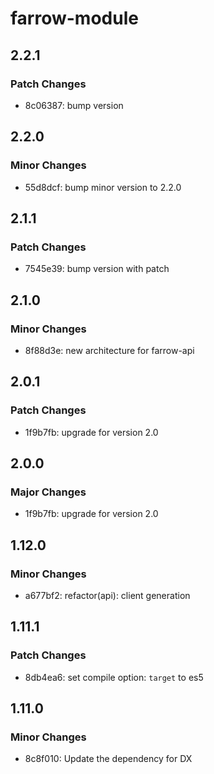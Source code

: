 # farrow-module

## 2.2.1

### Patch Changes

- 8c06387: bump version

## 2.2.0

### Minor Changes

- 55d8dcf: bump minor version to 2.2.0

## 2.1.1

### Patch Changes

- 7545e39: bump version with patch

## 2.1.0

### Minor Changes

- 8f88d3e: new architecture for farrow-api

## 2.0.1

### Patch Changes

- 1f9b7fb: upgrade for version 2.0

## 2.0.0

### Major Changes

- 1f9b7fb: upgrade for version 2.0

## 1.12.0

### Minor Changes

- a677bf2: refactor(api): client generation

## 1.11.1

### Patch Changes

- 8db4ea6: set compile option: `target` to es5

## 1.11.0

### Minor Changes

- 8c8f010: Update the dependency for DX
